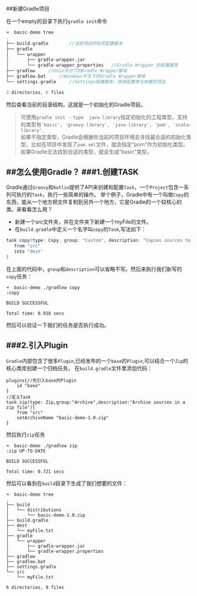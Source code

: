 ##新建Gradle项目

在一个empty的目录下执行`gradle init`命令

```groovy
➜  basic-demo tree
.
├── build.gradle		//当前项目的任务配置脚本
├── gradle
│   └── wrapper
│       ├── gradle-wrapper.jar
│       └── gradle-wrapper.properties 	//Gradle Wrapper 的配置属性
├── gradlew		//Unix平台下的Gradle Wrapper脚本
├── gradlew.bat		//Windows平台下的Gradle Wrapper脚本
└── settings.gradle		//Settings配置脚本，用来配置参与构建的项目

2 directories, 6 files
```
然后查看当前的目录结构，这就是一个初始化的Gradle项目。
> 可使用`gradle init --type  java-library`指定初始化的工程类型，支持的类型有`'basic', 'groovy-library', 'java-library', 'pom', 'scala-library'.`<br>
> 如果不指定类型，Gradle会根据你当前的项目环境去寻找最合适的初始化类型，比如在项目中发现了`pom.xml`文件，就会指定“pom”作为初始化类型。如果Gradle无法找到合适的类型，就会生成“basic”类型。

##怎么使用Gradle？
###1.创建TASK
---
Gradle通过`Groovy`和`Kotlin`提供了API来创建和配置`Task`，一个`Project`包含一系列可执行的`Task`，执行一些简单的操作。
举个例子，Gradle中有一个叫做`Copy`的东西，能从一个地方把文件复制到另外一个地方，它是Gradle的一个较核心的类。来看看怎么用？

* 新建一个src文件夹，并在文件夹下新建一个myFile的文件。<br>
* 在`build.gradle`中定义一个名字叫`copy`的`Task`,写法如下：

 ```groovy
 task copy(type: Copy, group: "Custom", description: "Copies sources to the dest directory") {
    from "src"
    into "dest"
}
 ```
 在上面的代码中，`group`和`description`可以省略不写。然后来执行我们新写的`copy`任务：

 ```shell
➜  basic-demo ./gradlew copy
:copy

 BUILD SUCCESSFUL

 Total time: 0.918 secs 
 ```
然后可以验证一下我们的任务是否执行成功。

 

###2.引入Plugin
---
`Gradle`内部包含了很多`Plugin`,已经发布的一个`base`的`Plugin`,可以结合一个`Zip`的核心类库创建一个归档任务。
在`build.gradle`文件里添加代码：

```
plugins{//先引入base的Plugin
    id "base"
}
//定义Task
task zip(type: Zip,group:"Archive",description:"Archive sources in a zip file"){
    from "src"
    setArchiveName "basic-demo-1.0.zip"
}
```
然后执行`zip`任务
```
➜  basic-demo ./gradlew zip
:zip UP-TO-DATE

BUILD SUCCESSFUL

Total time: 0.721 secs
```
然后可以看到在`build`目录下生成了我们想要的文件：

```
➜  basic-demo tree
.
├── build
│   └── distributions
│       └── basic-demo-1.0.zip
├── build.gradle
├── dest
│   └── myFile.txt
├── gradle
│   └── wrapper
│       ├── gradle-wrapper.jar
│       └── gradle-wrapper.properties
├── gradlew
├── gradlew.bat
├── settings.gradle
└── src
    └── myFile.txt

6 directories, 9 files
```

